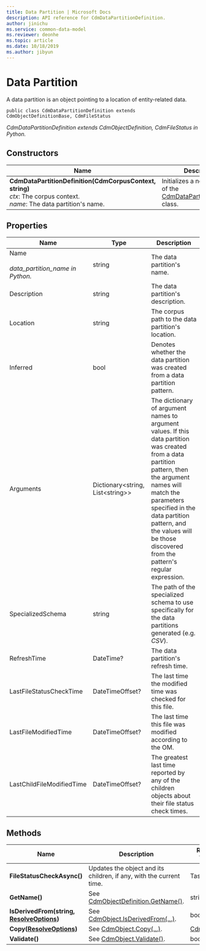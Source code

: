 ```yaml
---
title: Data Partition | Microsoft Docs
description: API reference for CdmDataPartitionDefinition.
author: jinichu
ms.service: common-data-model
ms.reviewer: deonhe 
ms.topic: article
ms.date: 10/18/2019
ms.author: jibyun
---
```


# Data Partition

A data partition is an object pointing to a location of entity-related data.

```
public class CdmDataPartitionDefinition extends CdmObjectDefinitionBase, CdmFileStatus
```
*CdmDataPartitionDefinition extends CdmObjectDefinition, CdmFileStatus in Python.*

## Constructors
|Name|Description|
|---|---|
|**CdmDataPartitionDefinition(CdmCorpusContext, string)**<br/>*ctx*: The corpus context.<br/>*name*: The data partition's name.|Initializes a new instance of the [CdmDataPartitionDefinition](datapartition.md) class.|

## Properties
|Name|Type|Description|
|---|---|---|
|Name<br/><br/>*data_partition_name in Python.*|string|The data partition's name.|
|Description|string|The data partition's description.|
|Location|string|The corpus path to the data partition's location.|
|Inferred|bool|Denotes whether the data partition was created from a data partition pattern.|
|Arguments|Dictionary\<string, List\<string>>|The dictionary of argument names to argument values. If this data partition was created from a data partition pattern, then the argument names will match the parameters specified in the data partition pattern, and the values will be those discovered from the pattern's regular expression.|
|SpecializedSchema|string|The path of the specialized schema to use specifically for the data partitions generated (e.g. *CSV*).|
|RefreshTime|DateTime?|The data partition's refresh time.|
|LastFileStatusCheckTime|DateTimeOffset?|The last time the modified time was checked for this file.|
|LastFileModifiedTime|DateTimeOffset?|The last time this file was modified according to the OM.|
|LastChildFileModifiedTime|DateTimeOffset?|The greatest last time reported by any of the children objects about their file status check times.|

## Methods
|Name|Description|Return Type|
|---|---|---|
|**FileStatusCheckAsync()**|Updates the object and its children, if any, with the current time.|Task|
|**GetName()**|See [CdmObjectDefinition.GetName()](cdmobjectdefinition.md#methods).|string|
|**IsDerivedFrom(string, [ResolveOptions](../utilities/resolveoptions.md))**|See [CdmObject.IsDerivedFrom(...)](cdmobject.md#methods).|bool|
|**Copy([ResolveOptions](../utilities/resolveoptions.md))**|See [CdmObject.Copy(...)](cdmobject.md#methods).|[CdmObject](cdmobject.md)|
|**Validate()**|See [CdmObject.Validate()](cdmobject.md#methods).|bool|

